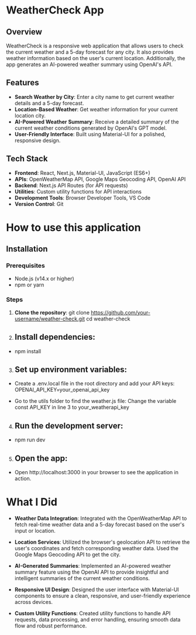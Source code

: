 # WeatherCheck App

## Overview

WeatherCheck is a responsive web application that allows users to check the current weather and a 5-day forecast for any city. It also provides weather information based on the user's current location. Additionally, the app generates an AI-powered weather summary using OpenAI's API.

## Features

- **Search Weather by City**: Enter a city name to get current weather details and a 5-day forecast.
- **Location-Based Weather**: Get weather information for your current location city.
- **AI-Powered Weather Summary**: Receive a detailed summary of the current weather conditions generated by OpenAI's GPT model.
- **User-Friendly Interface**: Built using Material-UI for a polished, responsive design.

## Tech Stack

- **Frontend**: React, Next.js, Material-UI, JavaScript (ES6+)
- **APIs**: OpenWeatherMap API, Google Maps Geocoding API, OpenAI API
- **Backend**: Next.js API Routes (for API requests)
- **Utilities**: Custom utility functions for API interactions
- **Development Tools**: Browser Developer Tools, VS Code
- **Version Control**: Git
  
# How to use this application 
## Installation

### Prerequisites

- Node.js (v14.x or higher)
- npm or yarn

### Steps

1. **Clone the repository**:
   git clone https://github.com/your-username/weather-check.git
   cd weather-check
2. ## Install dependencies:

- npm install

3. ## Set up environment variables:
- Create a .env.local file in the root directory and add your API keys:
OPENAI_API_KEY=your_openai_api_key

- Go to the utils folder to find the weather.js file:
Change the variable const API_KEY in line 3 to your_weatherapi_key

4. ## Run the development server:
- npm run dev

5. ## Open the app:
- Open http://localhost:3000 in your browser to see the application in action.

# What I Did
- **Weather Data Integration**: Integrated with the OpenWeatherMap API to fetch real-time weather data and a 5-day forecast based on the user's input or location.

- **Location Services**: Utilized the browser's geolocation API to retrieve the user's coordinates and fetch corresponding weather data. Used the Google Maps Geocoding API to get the city.

- **AI-Generated Summaries**: Implemented an AI-powered weather summary feature using the OpenAI API to provide insightful and intelligent summaries of the current weather conditions.

- **Responsive UI Design**: Designed the user interface with Material-UI components to ensure a clean, responsive, and user-friendly experience across devices.

- **Custom Utility Functions**: Created utility functions to handle API requests, data processing, and error handling, ensuring smooth data flow and robust performance.
